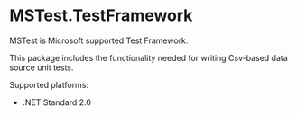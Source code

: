 # MSTest.TestFramework

MSTest is Microsoft supported Test Framework.

This package includes the functionality needed for writing Csv-based data source unit tests.

Supported platforms:

- .NET Standard 2.0
